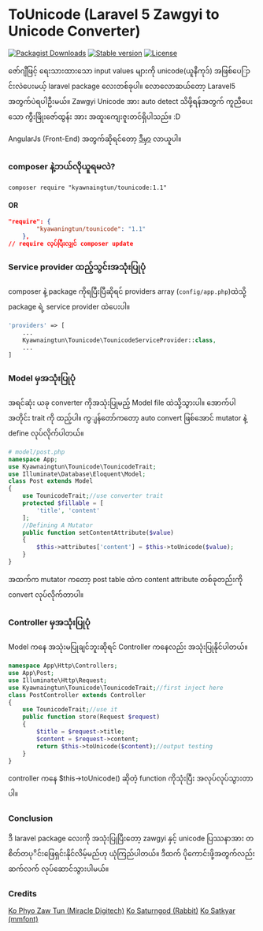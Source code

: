 # ToUnicode (Laravel 5 Zawgyi to Unicode Converter)
[![Packagist Downloads](https://img.shields.io/packagist/dt/kyawnaingtun/tounicode.svg)](https://packagist.org/packages/kyawnaingtun/tounicode)
[![Stable version](https://img.shields.io/packagist/v/kyawnaingtun/tounicode.svg)](https://packagist.org/packages/kyawnaingtun/tounicode)
[![License](https://img.shields.io/packagist/l/kyawnaingtun/tounicode.svg)](https://packagist.org/packages/milon/barcode)

ဇော်ဂျီဖြင့် ရေးသားထားသော input values များကို unicode(ယူနီကုဒ်) အဖြစ်ပေြာင်းလဲပေးမယ့် laravel package လေးတစ်ခုပါ။ လောလောဆယ်တော့  Laravel5 အတွက်ပဲရပါဦးမယ်။ Zawgyi Unicode အား auto detect သိဖို့ရန်အတွက် ကူညီပေးသော ကွီးဖြိုးဇော်ထွန်း အား အထူးကျေးဇူးတင်ရှိပါသည်။ :D

AngularJs (Front-End) အတွက်ဆိုရင်တော့ [ဒီမှာ](https://github.com/KyawNaingTun/ng-z2u-converter) လာယူပါ။

### composer နဲ့ဘယ်လိုယူရမလဲ?
```composer require "kyawnaingtun/tounicode:1.1"```
#### OR
```json
"require": {
        "kyawaningtun/tounicode": "1.1"
    },
// require လုပ်ပြီးလျှင် composer update
```
### Service provider ထည့်သွင်းအသုံးပြုပုံ
composer နဲ့ package ကိုရပြီးပြီဆိုရင် providers array (```config/app.php```)ထဲသို့  package ရဲ့ service provider ထဲပေးပါ။

```php
'providers' => [
    ...
    Kyawnaingtun\Tounicode\TounicodeServiceProvider::class,
    ...
]
```

### Model မှအသုံးပြုပုံ
အရင်ဆုံး ယခု converter ကိုအသုံးပြုမည့် Model file ထဲသို့သွားပါ။ အောက်ပါအတိုင်း trait ကို ထည့်ပါ။ ကွျန်တော်ကတော့ auto convert ဖြစ်အောင် mutator နဲ့ define လုပ်လိုက်ပါတယ်။
```php
# model/post.php
namespace App;
use Kyawnaingtun\Tounicode\TounicodeTrait;
use Illuminate\Database\Eloquent\Model;
class Post extends Model
{
    use TounicodeTrait;//use converter trait
    protected $fillable = [
        'title', 'content'
    ];
    //Defining A Mutator
    public function setContentAttribute($value)
    {
        $this->attributes['content'] = $this->toUnicode($value);
    }
}
```
အထက်က mutator ကတော့ post table ထဲက content attribute တစ်ခုတည်းကို convert လုပ်လိုက်တာပါ။

### Controller မှအသုံးပြုပုံ
Model ကနေ  အသုံးမပြုချင်ဘူးဆိုရင် Controller ကနေလည်း အသုံးပြုနိုင်ပါတယ်။
```php
namespace App\Http\Controllers;
use App\Post;
use Illuminate\Http\Request;
use Kyawnaingtun\Tounicode\TounicodeTrait;//first inject here
class PostController extends Controller
{
    use TounicodeTrait;//use it
    public function store(Request $request)
    {
        $title = $request->title;
        $content = $request->content;
        return $this->toUnicode($content);//output testing
    }
}
```
controller ကနေ $this->toUnicode() ဆိုတဲ့ function ကိုသုံးပြီး အလုပ်လုပ်သွားတာပါ။

### Conclusion
ဒီ laravel package လေးကို အသုံးပြုပြီးတော့ zawgyi နှင့် unicode ပြဿနာအား တစိတ်တပုိင်းဖြေရှင်းနိုင်လိမ့်မည်ဟု ယုံကြည်ပါတယ်။ ဒီထက် ပိုကောင်းဖို့အတွက်လည်း ဆက်လက် လုပ်ဆောင်သွားပါမယ်။


### Credits
[Ko Phyo Zaw Tun (Miracle Digitech)](https://www.facebook.com/PhyoZawTun)
[Ko Saturngod (Rabbit)](https://github.com/Rabbit-Converter/Rabbit)
[Ko Satkyar (mmfont)](https://github.com/setkyar/mmfont)
